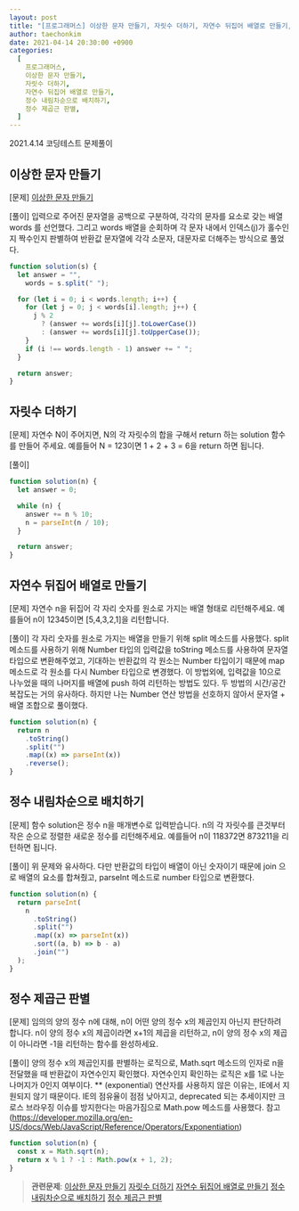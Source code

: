 ```yaml
---
layout: post
title: "[프로그래머스] 이상한 문자 만들기, 자릿수 더하기, 자연수 뒤집어 배열로 만들기, 정수 내림차순으로 배치하기, 정수 제곱근 판별"
author: taechonkim
date: 2021-04-14 20:30:00 +0900
categories:
  [
    프로그래머스,
    이상한 문자 만들기,
    자릿수 더하기,
    자연수 뒤집어 배열로 만들기,
    정수 내림차순으로 배치하기,
    정수 제곱근 판별,
  ]
---
```


2021.4.14 코딩테스트 문제풀이

## 이상한 문자 만들기

[문제] [이상한 문자 만들기]()

[풀이] 입력으로 주어진 문자열을 공백으로 구분하여, 각각의 문자를 요소로 갖는 배열 words 를 선언했다. 그리고 words 배열을 순회하며 각 문자 내에서 인덱스(j)가 홀수인지 짝수인지 판별하여 반환값 문자열에 각각 소문자, 대문자로 더해주는 방식으로 풀었다.

```javascript
function solution(s) {
  let answer = "",
    words = s.split(" ");

  for (let i = 0; i < words.length; i++) {
    for (let j = 0; j < words[i].length; j++) {
      j % 2
        ? (answer += words[i][j].toLowerCase())
        : (answer += words[i][j].toUpperCase());
    }
    if (i !== words.length - 1) answer += " ";
  }

  return answer;
}
```

## 자릿수 더하기

[문제] 자연수 N이 주어지면, N의 각 자릿수의 합을 구해서 return 하는 solution 함수를 만들어 주세요.
예를들어 N = 123이면 1 + 2 + 3 = 6을 return 하면 됩니다.

[풀이]

```javascript
function solution(n) {
  let answer = 0;

  while (n) {
    answer += n % 10;
    n = parseInt(n / 10);
  }

  return answer;
}
```

## 자연수 뒤집어 배열로 만들기

[문제] 자연수 n을 뒤집어 각 자리 숫자를 원소로 가지는 배열 형태로 리턴해주세요. 예를들어 n이 12345이면 [5,4,3,2,1]을 리턴합니다.

[풀이] 각 자리 숫자를 원소로 가지는 배열을 만들기 위해 split 메소드를 사용했다. split 메소드를 사용하기 위해 Number 타입의 입력값을 toString 메소드를 사용하여 문자열 타입으로 변환해주었고, 기대하는 반환값의 각 원소는 Number 타입이기 때문에 map 메소드로 각 원소를 다시 Number 타입으로 변경했다. 이 방법외에, 입력값을 10으로 나누었을 때의 나머지를 배열에 push 하여 리턴하는 방법도 있다. 두 방법의 시간/공간 복잡도는 거의 유사하다. 하지만 나는 Number 연산 방법을 선호하지 않아서 문자열 + 배열 조합으로 풀이했다.

```javascript
function solution(n) {
  return n
    .toString()
    .split("")
    .map((x) => parseInt(x))
    .reverse();
}
```

## 정수 내림차순으로 배치하기

[문제] 함수 solution은 정수 n을 매개변수로 입력받습니다. n의 각 자릿수를 큰것부터 작은 순으로 정렬한 새로운 정수를 리턴해주세요. 예를들어 n이 118372면 873211을 리턴하면 됩니다.

[풀이] 위 문제와 유사하다. 다만 반환값의 타입이 배열이 아닌 숫자이기 때문에 join 으로 배열의 요소를 합쳐줬고, parseInt 메소드로 number 타입으로 변환했다.

```javascript
function solution(n) {
  return parseInt(
    n
      .toString()
      .split("")
      .map((x) => parseInt(x))
      .sort((a, b) => b - a)
      .join("")
  );
}
```

## 정수 제곱근 판별

[문제] 임의의 양의 정수 n에 대해, n이 어떤 양의 정수 x의 제곱인지 아닌지 판단하려 합니다.
n이 양의 정수 x의 제곱이라면 x+1의 제곱을 리턴하고, n이 양의 정수 x의 제곱이 아니라면 -1을 리턴하는 함수를 완성하세요.

[풀이] 양의 정수 x의 제곱인지를 판별하는 로직으로, Math.sqrt 메소드의 인자로 n을 전달했을 때 반환값이 자연수인지 확인했다. 자연수인지 확인하는 로직은 x를 1로 나눈 나머지가 0인지 여부이다. \*\* (exponential) 연산자를 사용하지 않은 이유는, IE에서 지원되지 않기 때문이다. IE의 점유율이 점점 낮아지고, deprecated 되는 추세이지만 크로스 브라우징 이슈를 방지한다는 마음가짐으로 Math.pow 메소드를 사용했다. 참고 (https://developer.mozilla.org/en-US/docs/Web/JavaScript/Reference/Operators/Exponentiation)

```javascript
function solution(n) {
  const x = Math.sqrt(n);
  return x % 1 ? -1 : Math.pow(x + 1, 2);
}
```

> **관련문제**:
> [이상한 문자 만들기](https://programmers.co.kr/learn/courses/30/lessons/12930) [자릿수 더하기](https://programmers.co.kr/learn/courses/30/lessons/12931) [자연수 뒤집어 배열로 만들기](https://programmers.co.kr/learn/courses/30/lessons/12932) [정수 내림차순으로 배치하기](https://programmers.co.kr/learn/courses/30/lessons/12933) [정수 제곱근 판별](https://programmers.co.kr/learn/courses/30/lessons/12934)
